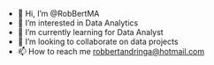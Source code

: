 - 👋 Hi, I’m @RobBertMA
- 👀 I’m interested in Data Analytics
- 🌱 I’m currently learning for Data Analyst
- 💞️ I’m looking to collaborate on data projects 
- 📫 How to reach me robbertandringa@hotmail.com

<!---
RobBertMA/RobBertMA is a ✨ special ✨ repository because its `README.md` (this file) appears on your GitHub profile.
You can click the Preview link to take a look at your changes.
--->
